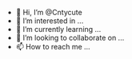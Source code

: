 - 👋 Hi, I’m @Cntycute
- 👀 I’m interested in ...
- 🌱 I’m currently learning ...
- 💞️ I’m looking to collaborate on ...
- 📫 How to reach me ...

<!---
Cntycute/Cntycute is a ✨ special ✨ repository because its `README.md` (this file) appears on your GitHub profile.
You can click the Preview link to take a look at your changes.
--->
